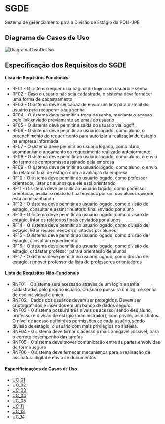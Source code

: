 # SGDE
Sistema de gerenciamento para a Divisão de Estágio da POLI-UPE

## Diagrama de Casos de Uso
![DiagramaCasoDeUso](http://www.plantuml.com/plantuml/proxy?cache=no&src=https://raw.githubusercontent.com/Projeto-Divisao-de-Estagio/divisao-de-estagio-2022/master/DiagramaCasoDeUso.iuml)

## Especificação dos Requisitos do SGDE
#### Lista de Requisitos Funcionais
- RF01 - O sistema requer uma página de login com usuário e senha
- RF02 - Caso o usuario não seja cadastrado, o sistema deve fornecer uma forma de cadastramento
- RF03 - O sistema deve ser capaz de enviar um link para o email do usuário para recuperar a sua senha
- RF04 - O sistema deve permitir a troca de senha, mediante o acesso pelo link enviado previamente ao email do usuario
- RF05 - O sistema deve permitir a saída do usuario via logoff
- RF06 - O sistema deve permitir ao usuario logado, como aluno, o preenchimento do requerimento para autorizar a realização de estagio na empresa informada
- RF07 - O sistema deve permitir ao usuario logado, como aluno, acompanhar o andamento do requerimento realizado anteriormente
- RF08 - O sistema deve permitir ao usuario logado, como aluno, o envio do termo de compromisso assinado pela empresa
- RF09 - O sistema deve permitir ao usuario logado, como aluno, o envio do relatorio final de estagio com a avaliação da empresa
- RF10 - O sistema deve permitir ao usuario logado, como professor orientador, listar os alunos que ele está orientando
- RF11 - O sistema deve permitir ao usuario logado, como professor orientador, avaliar o relatorio final enviado por um dos alunos que ele está acompanhando
- RF12 - O sistema deve permitir ao usuario logado, como divisão de estagio, consultar e assinar relatorio final enviado por aluno
- RF13 - O sistema deve permitir ao usuario logado, como divisão de estagio, listar os relatorios finais enviados por alunos
- RF14 - O sistema deve permitir ao usuario logado, como divisão de estagio, listar requerimentos solicitados por alunos
- RF15 - O sistema deve permitir ao usuario logado, como divisão de estagio, consultar requerimento
- RF16 - O sistema deve permitir ao usuario logado, como divisão de estagio, cadastar professor para a orientação de alunos
- RF17 - O sistema deve permitir ao usuario logado, como divisão de estagio, remover professor da lista de professores orientadores

#### Lista de Requisitos Não-Funcionais
- RNF01 - O sistema será acessado através de um login e senha cadastrados pelo proprio usuario. O usuário possuirá um login e senha de uso individual e unico.
- RNF02 - Dados dos usuários devem ser protegidos. Devem ser criptografados e inseridos em um banco de dados seguro.
- RNF03 - O sistema possuirá três níveis de acesso, sendo eles aluno, professor e divisão de estágio (administrador), com privilégios distintos. O nível de acesso definirá as permissões de cada usuário, sendo divisão de estágio, o usuário com mais privilégios no sistema.
- RNF04 - O sistema deve tornar o acesso o mais amigavel possivel, para o correto desempenho das tarefas
- RNF05 - O sistema deve prover comunicação entre as partes envolvidas de forma segura
- RNF06 - O sistema deve fornecer mecanismos para a realização de assinatura digital e envio de documentos

#### Especificicações de Casos de Uso
- [UC_01](Req_UC01.md)
- [UC_02](Req_UC02.md)
- [UC_03](Req_UC03.md)
- [UC_04](Req_UC04.md)
- [UC_05](Req_UC05.md)
- [UC_11](Req_UC11.md)
- [UC_13](Req_UC13.md)
- [UC_14](Req_UC14.md)
